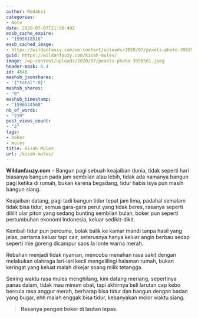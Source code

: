 ```yaml
---
author: Redaksi
categories:
- Note
date: 2020-07-07T21:58:49Z
essb_cache_expire:
- "1595618516"
essb_cached_image:
- https://wildanfauzy.com/wp-content/uploads/2020/07/pexels-photo-3958561.jpeg
guid: https://wildanfauzy.com/kisah-mules/
image: /wp-content/uploads/2020/07/pexels-photo-3958561.jpeg
header-mask: 0.4
id: 4848
mashsb_jsonshares:
- '{"total":0}'
mashsb_shares:
- "0"
mashsb_timestamp:
- "1596544568"
nb_of_words:
- "219"
post_views_count:
- "2"
tags:
- boker
- mules
title: Kisah Mules
url: /kisah-mules/
---
```


**Wildanfauzy.com** &#8211; Bangun pagi sebuah keajaiban dunia, tidak seperti hari biasanya bangun pada jam sembilan atau lebih, tidak ada namanya bangun pagi ketika di rumah, bukan karena begadang, tidur habis isya pun masih bangun siang.

Keajaiban datang, pagi tadi bangun tidur tepat jam lima, padahal semalam tidak bisa tidur, semua gara-gara perut yang tidak beres, rasanya seperti dililit ular piton yang sedang bunting sembilan bulan, boker pun seperti pertumbuhan ekonomi Indonesia, keluar sedikit-dikit.

Kembali tidur pun percuma, bolak balik ke kamar mandi tanpa hasil yang jelas, pertama keluar tapi cair, seterusnya hanya keluar angin berbau sedap seperti mie goreng dicampur saos la lonte warna merah.

Rebahan menjadi tidak nyaman, mencoba menahan rasa sakit dengan melakukan olahraga lari-lari kecil mengelilingi halaman rumah, bukan keringat yang keluat malah dikejar soang milik tetangga.

Seiring waktu rasa mules menghilang, kini datang meriang, sepertinya panas dalam, tidak mau minum obat, tapi akhirnya beli larutan cap kebo bercula rasa anggur merah, berharap bisa tidur dan bangun dengan badan yang bugar, ehh malah enggak bisa tidur, kebanyakan molor waktu siang.



<blockquote class="wp-block-quote">
  <p>
    <strong>Rasanya pengen boker di lautan lepas. </strong>
  </p>
</blockquote>